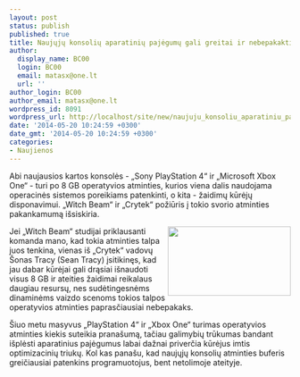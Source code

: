 ```yaml
---
layout: post
status: publish
published: true
title: Naujųjų konsolių aparatinių pajėgumų gali greitai ir nebepakakti
author:
  display_name: BC00
  login: BC00
  email: matasx@one.lt
  url: ''
author_login: BC00
author_email: matasx@one.lt
wordpress_id: 8091
wordpress_url: http://localhost/site/new/naujuju_konsoliu_aparatiniu_pajegumu_gali_greitai_ir_nebepakakti/
date: '2014-05-20 10:24:59 +0300'
date_gmt: '2014-05-20 10:24:59 +0300'
categories:
- Naujienos
---
```

<p>
	Abi naujausios kartos konsolės - &bdquo;Sony PlayStation 4&ldquo; ir &bdquo;Microsoft Xbox One&ldquo; - turi po 8 GB operatyvios atminties, kurios viena dalis naudojama operacinės sistemos poreikiams patenkinti, o kita - žaidimų kūrėjų disponavimui. &bdquo;Witch Beam&ldquo; ir &bdquo;Crytek&ldquo; požiūris į tokio svorio atminties pakankamumą i&scaron;siskiria.</p>
<p>
	<img alt="" src="http://technews.lt/userfiles/ps4-vs-xbox-one-12.jpg" style="width: 220px; height: 124px; float: right;" />Jei &bdquo;Witch Beam&ldquo; studijai priklausanti komanda mano, kad tokia atminties talpa juos tenkina, vienas i&scaron; &bdquo;Crytek&ldquo; vadovų &Scaron;onas Tracy (Sean Tracy) įsitikinęs, kad jau dabar kūrėjai gali drąsiai i&scaron;naudoti visus 8 GB ir ateities žaidimai reikalaus daugiau resursų, nes sudėtingesnėms dinaminėms vaizdo scenoms tokios talpos operatyvios atminties paprasčiausiai nebepakaks.</p>
<p>
	&Scaron;iuo metu masyvus &bdquo;PlayStation 4&ldquo; ir &bdquo;Xbox One&ldquo; turimas operatyvios atminties kiekis suteikia prana&scaron;umą, tačiau galimybių trūkumas bandant i&scaron;plėsti aparatinius pajėgumus labai dažnai priverčia kūrėjus imtis optimizacinių triukų. Kol kas pana&scaron;u, kad naujųjų konsolių atminties buferis greičiausiai patenkins programuotojus, bent netolimoje ateityje.</p>
